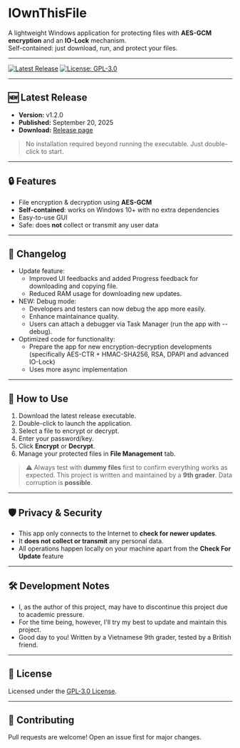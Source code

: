 # IOwnThisFile

A lightweight Windows application for protecting files with **AES-GCM encryption** and an **IO-Lock** mechanism.  
Self-contained: just download, run, and protect your files.

---

[![Latest Release](https://img.shields.io/github/v/release/Ares0396/IOwnThisFile?label=Latest%20Release)](https://github.com/Ares0396/IOwnThisFile/releases)
[![License: GPL-3.0](https://img.shields.io/badge/License-GPL-v3-blue.svg)](LICENSE)

---

## 🆕 Latest Release

- **Version:** v1.2.0
- **Published:** September 20, 2025  
- **Download:** [Release page](https://github.com/Ares0396/IOwnThisFile/releases)  

> No installation required beyond running the executable. Just double-click to start.

---

## 🔒 Features

- File encryption & decryption using **AES-GCM**  
- **Self-contained**: works on Windows 10+ with no extra dependencies  
- Easy-to-use GUI  
- Safe: does **not** collect or transmit any user data  

---

## 📄 Changelog

- Update feature:
   + Improved UI feedbacks and added Progress feedback for downloading and copying file.
   + Reduced RAM usage for downloading new updates.
- NEW: Debug mode:
   + Developers and testers can now debug the app more easily.
   + Enhance maintainance quality.
   + Users can attach a debugger via Task Manager (run the app with --debug).
- Optimized code for functionality:
   + Prepare the app for new encryption-decryption developments (specifically AES-CTR + HMAC-SHA256, RSA, DPAPI and advanced IO-Lock)
   + Uses more async implementation

---

## 🚀 How to Use

1. Download the latest release executable.  
2. Double-click to launch the application.  
3. Select a file to encrypt or decrypt.  
4. Enter your password/key.  
5. Click **Encrypt** or **Decrypt**.  
6. Manage your protected files in **File Management** tab.

> ⚠️ Always test with **dummy files** first to confirm everything works as expected. This project is written and maintained by a **9th grader**. Data corruption is **possible**.

---

## 🛡️ Privacy & Security

- This app only connects to the Internet to **check for newer updates**.
- It **does not collect or transmit** any personal data.  
- All operations happen locally on your machine apart from the **Check For Update** feature

---

## 🛠 Development Notes

- I, as the author of this project, may have to discontinue this project due to academic pressure.
- For the time being, however, I'll try my best to update and maintain this project.
- Good day to you! Written by a Vietnamese 9th grader, tested by a British friend.

---

## 📜 License

Licensed under the [GPL-3.0 License](LICENSE).

---

## 🙌 Contributing

Pull requests are welcome! Open an issue first for major changes.
